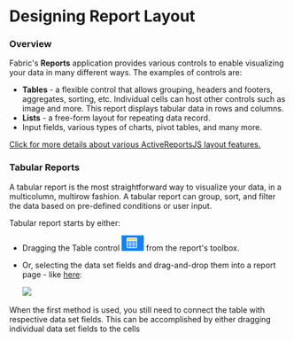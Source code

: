 # Designing Report Layout

### Overview

Fabric's **Reports** application provides various controls to enable visualizing your data in many different ways. The examples of controls are:

* **Tables** - a flexible control that allows grouping, headers and footers, aggregates, sorting, etc. Individual cells can host other controls such as image and more. This report displays tabular data in rows and columns.
* **Lists** - a free-form layout for repeating data record.
* Input fields, various types of charts, pivot tables, and many more. 

[Click for more details about various ActiveReportsJS layout features.](https://www.grapecity.com/activereportsjs/demos/)

### Tabular Reports

A tabular report is the most straightforward way to visualize your data, in a multicolumn, multirow fashion. A tabular report can group, sort, and filter the data based on pre-defined conditions or user input.

Tabular report starts by either:

* Dragging the Table control <img src="images/table_control.png"  /> from the report's toolbox.

* Or, selecting the data set fields and drag-and-drop them into a report page - like [here](images/05_create_table_1.gif):

  ![](images/05_create_table_1.gif)

When the first method is used, you still need to connect the table with respective data set fields. This can be accomplished by either dragging individual data set fields to the cells 